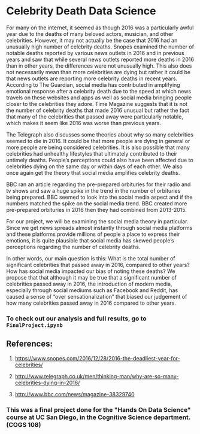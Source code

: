 # Celebrity Death Data Science

For many on the internet, it seemed as though 2016 was a particularly awful year due to the deaths of many beloved actors, musician, and other celebrities. However, it may not actually be the case that 2016 had an unusually high number of celebrity deaths. Snopes examined the number of notable deaths reported by various news outlets in 2016 and in previous years and saw that while several news outlets reported more deaths in 2016 than in other years, the differences were not unusually high. This also does not necessarily mean than more celebrities are dying but rather it could be that news outlets are reporting more celebrity deaths in recent years. According to The Guardian, social media has contributed in amplifying emotional response after a celebrity death due to the speed at which news travels on these websites and apps as well as social media bringing people closer to the celebrities they adore. Time Magazine suggests that it is not the number of celebrity deaths that made 2016 unusual but rather the fact that many of the celebrities that passed away were particularly notable, which makes it seem like 2016 was worse than previous years.

The Telegraph also discusses some theories about why so many celebrities seemed to die in 2016. It could be that more people are dying in general or more people are being considered celebrities. It is also possible that many celebrities had unhealthy lifestyles that ultimately contributed to their untimely deaths. People’s perceptions could also have been affected due to celebrities dying on the same day or within days of each other. We also once again get the theory that social media amplifies celebrity deaths.

BBC ran an article regarding the pre-prepared orbituries for their radio and tv shows and saw a huge spike in the trend in the number of orbituries being prepared. BBC seemed to look into the social media aspect and if the numbers matched the spike on the social media trend. BBC created more pre-prepared orbituries in 2016 then they had combined from 2013-2015.

For our project, we will be examining the social media theory in particular. Since we get news spreads almost instantly through social media platforms and these platforms provide millions of people a place to express their emotions, it is quite plausible that social media has skewed people’s perceptions regarding the number of celebrity deaths.

In other words, our main question is this: What is the total number of significant celebrities that passed away in 2016, compared to other years? How has social media impacted our bias of noting these deaths? We propose that that although it may be true that a significant number of celebrities passed away in 2016, the introduction of modern media, especially through social mediums such as Facebook and Reddit, has caused a sense of “over sensationalization” that biased our judgement of how many celebrities passed away in 2016 compared to other years.

### To check out our analysis and full results, go to `FinalProject.ipynb`

## References:

1) https://www.snopes.com/2016/12/28/2016-the-deadliest-year-for-celebrities/

2) http://www.telegraph.co.uk/men/thinking-man/why-are-so-many-celebrities-dying-in-2016/

3) http://www.bbc.com/news/magazine-38329740

### This was a final project done for the "Hands On Data Science" course at UC San Diego, in the Cognitive Science department. (COGS 108)
